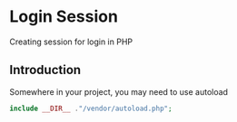 # Login Session
Creating session for login in PHP

## Introduction
Somewhere in your project, you may need to use autoload
 ```php
 include __DIR__ ."/vendor/autoload.php";
 ```
